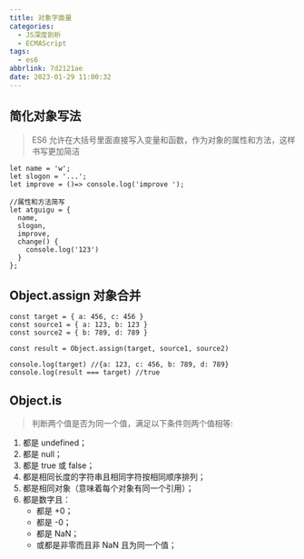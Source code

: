 ```yaml
---
title: 对象字面量
categories:
  - JS深度剖析
  - ECMAScript
tags:
  - es6
abbrlink: 7d2121ae
date: 2023-01-29 11:00:32
---
```


## 简化对象写法
>ES6 允许在大括号里面直接写入变量和函数，作为对象的属性和方法，这样书写更加简洁
```JS
let name = 'w';
let slogon = '...';
let improve = ()=> console.log('improve ');

//属性和方法简写
let atguigu = {
  name,
  slogon,
  improve,
  change() {
    console.log('123')
  }
};
```

## Object.assign 对象合并
```JS
const target = { a: 456, c: 456 }
const source1 = { a: 123, b: 123 }
const source2 = { b: 789, d: 789 }

const result = Object.assign(target, source1, source2)

console.log(target) //{a: 123, c: 456, b: 789, d: 789}
console.log(result === target) //true
```

## Object.is 
>判断两个值是否为同一个值，满足以下条件则两个值相等:
1. 都是 undefined；
2. 都是 null；
3. 都是 true 或 false；
4. 都是相同长度的字符串且相同字符按相同顺序排列；
5. 都是相同对象（意味着每个对象有同一个引用）；
6. 都是数字且：
    - 都是 +0；
    - 都是 -0；
    - 都是 NaN；
    - 或都是非零而且非 NaN 且为同一个值；
